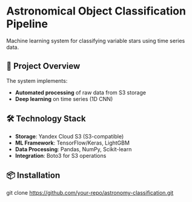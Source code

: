 # Astronomical Object Classification Pipeline

Machine learning system for classifying variable stars using time series data.

## 📌 Project Overview

The system implements:
- **Automated processing** of raw data from S3 storage
- **Deep learning** on time series (1D CNN)

## 🛠 Technology Stack
- **Storage**: Yandex Cloud S3 (S3-compatible)
- **ML Framework**: TensorFlow/Keras, LightGBM
- **Data Processing**: Pandas, NumPy, Scikit-learn
- **Integration**: Boto3 for S3 operations

## 📦 Installation
git clone https://github.com/your-repo/astronomy-classification.git
